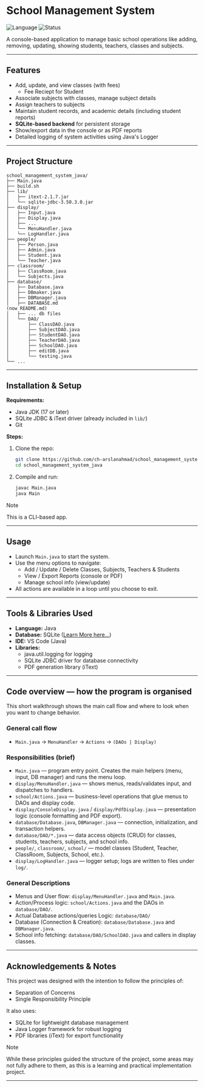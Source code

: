 # School Management System

![Language](https://img.shields.io/badge/language-Java-blue.svg)
![Status](https://img.shields.io/badge/status-Project-brightgreen)

A console-based application to manage basic school operations like adding, removing, updating, showing students, teachers, classes and subjects.

---

## Features

- Add, update, and view classes (with fees)
   - Fee Reciept for Student 
- Associate subjects with classes, manage subject details
- Assign teachers to subjects
- Maintain student records, and academic details (including student reports)
- **SQLite-based backend** for persistent storage
- Show/export data in the console or as PDF reports
- Detailed logging of system activities using Java's Logger

---

## Project Structure

```structure
school_management_system_java/
├── Main.java
├── build.sh
├── lib/
│   ├── itext-2.1.7.jar
│   └── sqlite-jdbc-3.50.3.0.jar
├── display/
│   ├── Input.java
│   ├── Display.java
│   ├── ...
│   └── MenuHandler.java
│   └── LogHandler.java
├── people/
│   ├── Person.java
│   ├── Admin.java
│   ├── Student.java
│   └── Teacher.java
├── classroom/
│   ├── ClassRoom.java
│   └── Subjects.java
├── database/
│   ├── Database.java
│   ├── DBmaker.java
│   ├── DBManager.java
│   ├── DATABASE.md 
(now README.md)
│   ├── ... db files
│   └── DAO/
│       ├── ClassDAO.java
│       ├── SubjectDAO.java
│       ├── StudentDAO.java
│       ├── TeacherDAO.java
│       ├── SchoolDAO.java
│       ├── editDB.java
│       └── testing.java
└── ...
```

---

## Installation & Setup

**Requirements:**

- Java JDK (17 or later)
- SQLite JDBC & iText driver (already included in `lib/`)
- Git

**Steps:**

1. Clone the repo:

   ```sh
   git clone https://github.com/ch-arslanahmad/school_management_system_java.git
   cd school_management_system_java
   ```

2. Compile and run:

   ```sh
   javac Main.java
   java Main
   ```

> [!Note]
> This is a CLI-based app.
---

## Usage

- Launch `Main.java` to start the system.
- Use the menu options to navigate:
  - Add / Update / Delete Classes, Subjects, Teachers & Students
  - View / Export Reports (console or PDF)
  - Manage school info (view/update)
- All actions are available in a loop until you choose to exit.

---

## Tools & Libraries Used

- **Language:** Java
- **Database:** SQLite ([Learn More here...](database/README.md))
- **IDE:** VS Code (Java)
- **Libraries:**
  - java.util.logging for logging
  - SQLite JDBC driver for database connectivity
  - PDF generation library (iText)

---

## Code overview — how the program is organised

This short walkthrough shows the main call flow and where to look when you want to change behavior.

### General call flow

- `Main.java` -> `MenuHandler` -> `Actions` -> `(DAOs | Display)`

### Responsibilities (brief)

- `Main.java` — program entry point. Creates the main helpers (menu, input, DB manager) and runs the menu loop.
- `display/MenuHandler.java` — shows menus, reads/validates input, and dispatches to handlers.
- `school/Actions.java` — business-level operations that glue menus to DAOs and display code.
- `display/ConsoleDisplay.java` / `display/PdfDisplay.java` — presentation logic (console formatting and PDF export).
- `database/Database.java`, `DBManager.java` — connection, initialization, and transaction helpers.
- `database/DAO/*.java` — data access objects (CRUD) for classes, students, teachers, subjects, and school info.
- `people/`, `classroom/`, `school/` — model classes (Student, Teacher, ClassRoom, Subjects, School, etc.).
- `display/LogHandler.java` — logger setup; logs are written to files under `log/`.

### General Descriptions

- Menus and User flow: `display/MenuHandler.java` and `Main.java`.
- Action/Process logic: `school/Actions.java` and the DAOs in `database/DAO/`.
- Actual Database actions/queries Logic: `database/DAO/`
- Database (Connection & Creation): `database/Database.java` and `DBManager.java`.
- School info fetching: `database/DAO/SchoolDAO.java` and callers in display classes.

---

## Acknowledgements & Notes

This project was designed with the intention to follow the principles of:

- Separation of Concerns
- Single Responsibility Principle

It also uses:

- SQLite for lightweight database management
- Java Logger framework for robust logging
- PDF libraries (iText) for export functionality

> [!NOTE]
> While these principles guided the structure of the project, some areas may not fully adhere to them, as this is a learning and practical implementation project.

---
